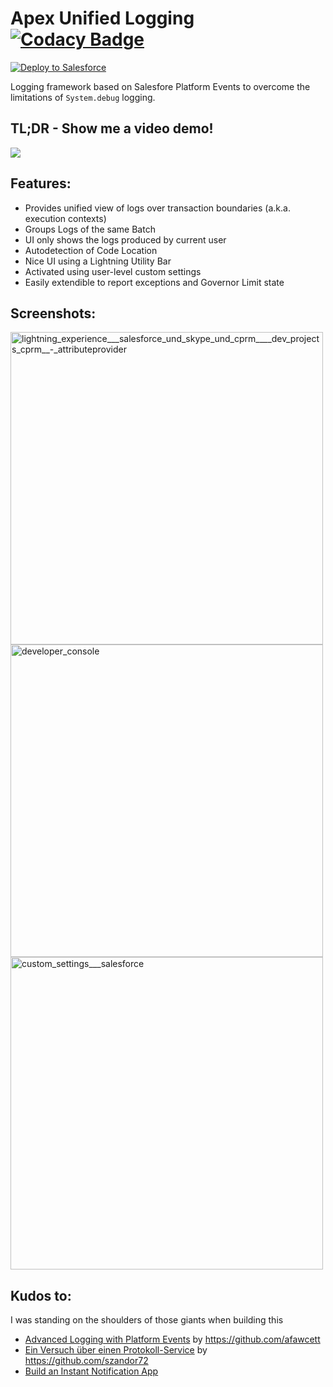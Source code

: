 # Apex Unified Logging [![Codacy Badge](https://api.codacy.com/project/badge/Grade/3814b20244d14e3d846ff05dfd3c2e2a)](https://www.codacy.com/app/rsoesemann/apex-unified-logging?utm_source=github.com&amp;utm_medium=referral&amp;utm_content=rsoesemann/apex-unified-logging&amp;utm_campaign=Badge_Grade)

<a href="https://githubsfdeploy.herokuapp.com?owner=rsoesemann&repo=apex-unified-logging">
  <img alt="Deploy to Salesforce"
       src="https://raw.githubusercontent.com/afawcett/githubsfdeploy/master/src/main/webapp/resources/img/deploy.png">
</a>

Logging framework based on Salesfore Platform Events to overcome the limitations of `System.debug` logging.

## TL;DR - Show me a video demo!

[![](http://img.youtube.com/vi/72T3O4eBLIs/0.jpg)](https://youtu.be/72T3O4eBLIs "")

## Features: ##
 - Provides unified view of logs over transaction boundaries (a.k.a. execution contexts)
 - Groups Logs of the same Batch
 - UI only shows the logs produced by current user
 - Autodetection of Code Location 
 - Nice UI using a Lightning Utility Bar 
 - Activated using user-level custom settings
 - Easily extendible to report exceptions and Governor Limit state
 
## Screenshots: ##

<img width="500" alt="lightning_experience___salesforce_und_skype_und_cprm____dev_projects_cprm__-_attributeprovider" src="https://user-images.githubusercontent.com/8180281/125614833-b5cf6a5c-7ae6-4e11-bfa0-dcd6fffcbdf5.png">

<img width="500" alt="developer_console" src="https://user-images.githubusercontent.com/8180281/51323046-69c54380-1a67-11e9-9999-29d4697d4b82.png">

<img width="500" alt="custom_settings___salesforce" src="https://user-images.githubusercontent.com/8180281/51323040-6762e980-1a67-11e9-886a-159905a035db.png">

## Kudos to: ##

I was standing on the shoulders of those giants when building this

- [Advanced Logging with Platform Events](https://www.youtube.com/watch?v=yYeurYnasVc) by https://github.com/afawcett
- [Ein Versuch über einen Protokoll-Service](https://shoreforce.herokuapp.com/ein-versuch-uber-einen-protokoll-service/) by https://github.com/szandor72
- [Build an Instant Notification App](https://trailhead.salesforce.com/en/content/learn/projects/workshop-platform-events) 
